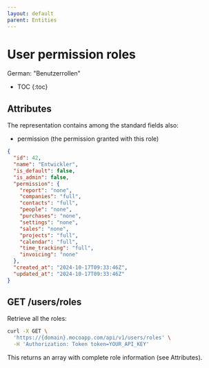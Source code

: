 ```yaml
---
layout: default
parent: Entities
---
```


# User permission roles

German: "Benutzerrollen"

- TOC
{:toc}

## Attributes

The representation contains among the standard fields also:

- permission (the permission granted with this role)

```json
{
  "id": 42,
  "name": "Entwickler",
  "is_default": false,
  "is_admin": false,
  "permission": {
    "report": "none",
    "companies": "full",
    "contacts": "full",
    "people": "none",
    "purchases": "none",
    "settings": "none",
    "sales": "none",
    "projects": "full",
    "calendar": "full",
    "time_tracking": "full",
    "invoicing": "none"
  },
  "created_at": "2024-10-17T09:33:46Z",
  "updated_at": "2024-10-17T09:33:46Z"
}
```

## GET /users/roles

Retrieve all the roles:

```bash
curl -X GET \
  'https://{domain}.mocoapp.com/api/v1/users/roles' \
  -H 'Authorization: Token token=YOUR_API_KEY'
```

This returns an array with complete role information (see Attributes).
